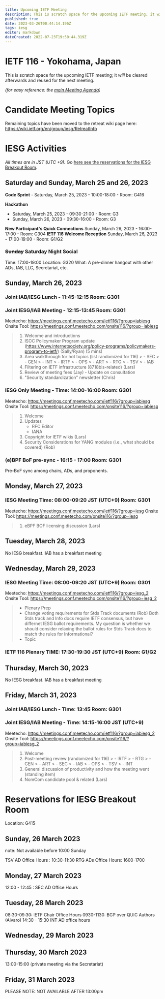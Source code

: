 ```yaml
---
title: Upcoming IETF Meeting
description: This is scratch space for the upcoming IETF meeting; it will be cleared afterwards and reused for the next meeting. 
published: true
date: 2023-03-26T00:44:14.196Z
tags: iesg
editor: markdown
dateCreated: 2022-07-23T19:50:44.319Z
---
```


# IETF 116 - Yokohama, Japan
This is scratch space for the upcoming IETF meeting; it *will* be cleared afterwards and reused for the next meeting. 

*(for easy reference: the [main Meeting Agenda](https://datatracker.ietf.org/meeting/116/agenda))*

# Candidate Meeting Topics

Remaining topics have been moved to the retreat wiki page here:
https://wiki.ietf.org/en/group/iesg/RetreatInfo

# IESG Activities
*All times are in JST (UTC +9).* Go [here see the reservations for the IESG Breakout Room](#IESGBreakoutRoom).

## Saturday and Sunday, March 25 and 26, 2023

**Code Sprint** - Saturday, March 25, 2023 - 10:00-18:00 - Room: G416

**Hackathon**
  - Saturday, March 25, 2023 - 09:30-21:00 - Room: G3
  - Sunday, March 26, 2023 - 09:30-16:00 - Room: G3

**New Participant's Quick Connections** Sunday, March 26, 2023 - 16:00-17:00 - Room: G304
**IETF 116 Welcome Reception** Sunday, March 26, 2023 - 17:00-19:00 - Room: G1/G2

### ~~Sunday~~ Saturday Night Social

Time: 17:00-19:00
Location: G320 
What: A pre-dinner hangout with other ADs, IAB, LLC, Secretariat, etc. 

## Sunday, March 26, 2023


### Joint IAB/IESG Lunch - 11:45-12:15 Room: G301

### Joint IESG/IAB Meeting - 12:15-13:45 Room: G301
Meetecho: https://meetings.conf.meetecho.com/ietf116/?group=iabiesg
Onsite Tool: https://meetings.conf.meetecho.com/onsite116/?group=iabiesg


> 1. Welcome and introductions
> 1. ISOC Policymaker Program update (https://www.internetsociety.org/policy-programs/policymakers-program-to-ietf/) (Sally/Ryan) (5 mins)
> 1. Area walkthrough for hot topics (list randomized for 116)
    > - SEC
    > - GEN
    > - INT
    > - IRTF
    > - OPS
    > - ART
    > - RTG
    > - TSV
    > - IAB
> 1. Filtering on IETF infrastructure (8718bis-related) (Lars)  
> 1. Review of meeting fees (Jay) -  Update on consultation
> 1. "Security standardization" newsletter (Chris)

### IESG Only Meeting - Time: 14:00-16:00 Room: G301

Meetecho: https://meetings.conf.meetecho.com/ietf116/?group=iabiesg
Onsite Tool: https://meetings.conf.meetecho.com/onsite116/?group=iabiesg

> 1. Welcome
> 1. Updates
>    - RFC Editor
>    - IANA
> 1. Copyright for IETF wikis (Lars)
> 1. Security Considerations for YANG modules (i.e., what should be covered) (Rob)

### (e)BPF BoF pre-sync - 16:15 - 17:00 Room: G301
Pre-BoF sync among chairs, ADs, and proponents.

## Monday, March 27, 2023 


### IESG Meeting Time: 08:00-09:20 JST (UTC+9) Room: G301

Meetecho: https://meetings.conf.meetecho.com/ietf116/?group=iesg
Onsite Tool: https://meetings.conf.meetecho.com/onsite116/?group=iesg

> 1. eBPF BOF licensing discussion (Lars)

## Tuesday, March 28, 2023

No IESG breakfast. IAB has a breakfast meeting
  
## Wednesday, March 29, 2023


### IESG Meeting Time: 08:00-09:20 JST (UTC+9) Room: G301


Meetecho: https://meetings.conf.meetecho.com/ietf116/?group=iesg_2
Onsite Tool: https://meetings.conf.meetecho.com/onsite116/?group=iesg_2

> * Plenary Prep
> * Change voting requirements for Stds Track documents (Rob)
Both Stds track and Info docs require IETF consensus, but have differnet IESG ballot requirements.  My question is whether we should consider relaxing the ballot rules for Stds Track docs to match the rules for Informational?
> * Topic


### IETF 116 Plenary TIME: 17:30-19:30 JST (UTC+9) Room: G1/G2

## Thursday, March 30, 2023

No IESG breakfast. IAB has a breakfast meeting

## Friday, March 31, 2023 
### Joint IAB/IESG Lunch - Time: 13:45 Room: G301
### Joint IESG/IAB Meeting - Time: 14:15-16:00 JST (UTC+9)

Meetecho: https://meetings.conf.meetecho.com/ietf116/?group=iabiesg_2
Onsite Tool: https://meetings.conf.meetecho.com/onsite116/?group=iabiesg_2

>  1. Welcome
>  1. Post-meeting review (randomized for 116)
    > - IRTF
    > - RTG
    > - GEN
    > - ART
    > - SEC
    > - IAB
    > - OPS
    > - TSV
    > - INT
>  1.  General discussion of productivity and how the meeting went	 (standing item)
>  1. NomCom candidate pool & related (Lars)


# <a id="IESGBreakoutRoom"></a>Reservations for IESG Breakout Room

Location: G415 


## Sunday, 26 March 2023
note: Not available before 10:00 Sunday

TSV AD Office Hours : 10:30-11:30
RTG ADs Office Hours: 1600-1700


## Monday, 27 March 2023

12:00 - 12:45 : SEC AD Office Hours

## Tuesday, 28 March 2023
08:30-09:30: IETF Chair Office Hours
0930-1130: BGP over QUIC Authors (Alvaro)
14:30 - 15:30 INT AD office hours

## Wednesday, 29 March 2023


## Thursday, 30 March 2023

13:00-15:00 (private meeting via the Secretariat)

## Friday, 31 March 2023

   PLEASE NOTE: NOT AVAILABLE AFTER 13:00pm 
